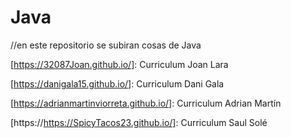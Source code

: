 # Java

//en este repositorio se subiran cosas de Java

[https://32087Joan.github.io/]: Curriculum Joan Lara

[https://danigala15.github.io/]: Curriculum Dani Gala

[https://adrianmartinviorreta.github.io/]: Curriculum Adrian Martín

[https://https://SpicyTacos23.github.io/]: Curriculum Saul Solé
